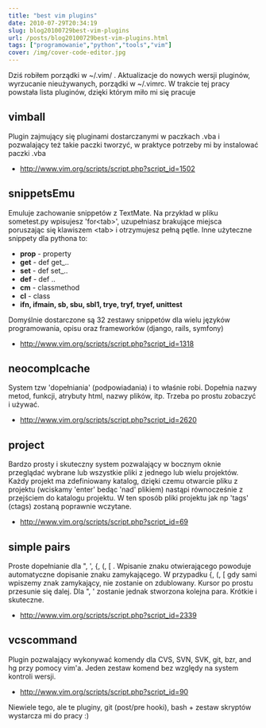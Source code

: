 ```yaml
---
title: "best vim plugins"
date: 2010-07-29T20:34:19
slug: blog20100729best-vim-plugins
url: /posts/blog20100729best-vim-plugins.html
tags: ["programowanie","python","tools","vim"]
cover: /img/cover-code-editor.jpg
---
```

Dziś robiłem porządki w ~/.vim/ . Aktualizacje do nowych wersji pluginów, wyrzucanie nieużywanych, porządki w ~/.vimrc. W trakcie tej pracy powstała lista pluginów, dzięki którym miło mi się pracuje

vimball
-------

Plugin zajmujący się pluginami dostarczanymi w paczkach .vba i pozwalający też takie paczki tworzyć, w praktyce potrzeby mi by instalować paczki .vba

 * http://www.vim.org/scripts/script.php?script_id=1502


snippetsEmu
-----------

Emuluje zachowanie snippetów z TextMate. Na przykład w pliku sometest.py wpisujesz 'for&lt;tab&gt;', uzupełniasz brakujące miejsca poruszając się klawiszem &lt;tab&gt; i otrzymujesz pełną pętle. Inne użyteczne snippety dla pythona to:

* <strong>prop</strong> - property
* <strong>get</strong> - def get_..
* <strong>set</strong> - def set_..
* <strong>def</strong> - def ..
* <strong>cm</strong> - classmethod
* <strong>cl</strong> - class
* <strong>ifn, ifmain, sb, sbu, sbl1, trye, tryf, tryef, unittest</strong>

Domyślnie dostarczone są 32 zestawy snippetów dla wielu języków programowania, opisu oraz frameworków (django, rails, symfony)

* http://www.vim.org/scripts/script.php?script_id=1318


neocomplcache
-------------

System tzw 'dopełniania' (podpowiadania) i to właśnie robi. Dopełnia nazwy metod, funkcji, atrybuty html, nazwy plików, itp. Trzeba po prostu zobaczyć i używać.

* http://www.vim.org/scripts/script.php?script_id=2620


project
-------

Bardzo prosty i skuteczny system pozwalający w bocznym oknie przeglądać wybrane lub wszystkie pliki z jednego lub wielu projektów. Każdy projekt ma zdefiniowany katalog, dzięki czemu otwarcie pliku z projektu (wciskamy 'enter' bedąc 'nad' plikiem) nastąpi równocześnie z przejściem do katalogu projektu. W ten sposób pliki projektu jak np 'tags' (ctags) zostaną poprawnie wczytane.

* http://www.vim.org/scripts/script.php?script_id=69


simple pairs
------------

Proste dopełnianie dla ", ', {, (, [ . Wpisanie znaku otwierającego powoduje automatyczne dopisanie znaku zamykającego. W przypadku {, (, [ gdy sami wpiszemy znak zamykający, nie zostanie on zdublowany. Kursor po prostu przesunie się dalej. Dla ", ' zostanie jednak stworzona kolejna para. Krótkie i skuteczne.

* http://www.vim.org/scripts/script.php?script_id=2339


vcscommand
----------

Plugin pozwalający wykonywać komendy dla CVS, SVN, SVK, git, bzr, and hg przy pomocy vim'a. Jeden zestaw komend bez względy na system kontroli wersji.

* http://www.vim.org/scripts/script.php?script_id=90


Niewiele tego, ale te pluginy, git (post/pre hooki), bash + zestaw skryptów wystarcza mi do pracy :)</body></html>
